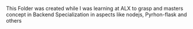 This Folder was created while I was learning at ALX to grasp and masters concept in Backend Specialization in aspects like nodejs, Pyrhon-flask and others
